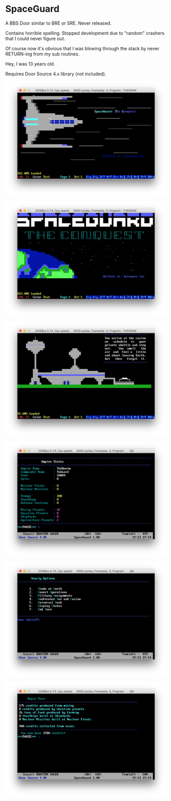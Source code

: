 # SpaceGuard #

A BBS Door similar to BRE or SRE. Never released.

Contains horrible spelling. Stopped development due to "random" crashers
that I could never figure out.

Of course now it's obvious that I was blowing through the stack by never
RETURN-ing from my sub routines.

Hey, I was 13 years old.

Requires Door Source 4.x library (not included).

![Intro1](images/Intro1.png)

![Intro2](images/Intro2.png)

![Base](images/Base.png)

![EmpireInfo](images/EmpireInfo.png)

![MainMenu](images/MainMenu.png)

![TurnInfo](images/TurnInfo.png)
